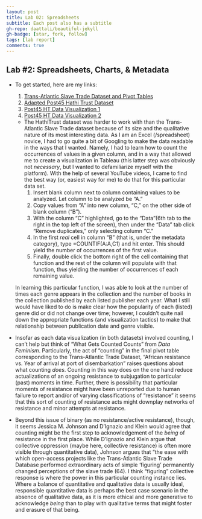 ```yaml
---
layout: post
title: Lab 02: Spreadsheets
subtitle: Each post also has a subtitle
gh-repo: daattali/beautiful-jekyll
gh-badge: [star, fork, follow]
tags: [lab report]
comments: true
---
```

## Lab #2: Spreadsheets, Charts, & Metadata

* To get started, here are my links:
	1. [Trans-Atlantic Slave Trade Dataset and Pivot Tables](https://docs.google.com/spreadsheets/d/1S7Qx0P612gnQgRt7em_t_sCeVKTv0OobmoQQ4yzo__k/edit?usp=sharing) 
	2. [Adapted Post45 Hathi Trust Dataset](https://docs.google.com/spreadsheets/d/1ZqSpvK2HPGVJ61b4N66-_MasC1Qru7lbYM0Rrk9RX-o/edit?usp=sharing)
	3. [Post45 HT Data Visualization 1](https://public.tableau.com/app/profile/micaela.donabella/viz/OccurencesofPublisherxDate/Sheet2?publish=yes)
	4. [Post45 HT Data Visualization 2](https://public.tableau.com/app/profile/micaela.donabella/viz/OccurencesofGenre/Sheet4?publish=yes)
  
  * The HathiTrust dataset was harder to work with than the Trans-Atlantic Slave Trade dataset because of its size and the qualitative nature of its most interesting data. As I am an Excel (/spreadsheet) novice, I had to go quite a bit of Googling to make the data readable in the ways that I wanted. Namely, I had to learn how to count the occurrences of values in a given column, and in a way that allowed me to create a visualization in Tableau (this latter step was obviously not *necessary*, but I wanted to defamiliarize myself with the platform). With the help of several YouTube videos, I came to find the best way (or, easiest way for me) to do that for this particular data set. 
	1. Insert blank column next to column containing values to be analyzed. Let column to be analyzed be “A.”
	2. Copy values from “A” into new column, “C,” on the other side of blank column (“B”).
	3. With the column “C” highlighted, go to the “Data”(6th tab to the right  in the top left of the screen), then under the “Data” tab click “Remove duplicates,” only selecting column “C.”
	4. In the first *real* cell in column “B” (that is, under the metadata category), type =COUNTIF(A:A,C1) and hit enter. This should yield the number of occurrences of the first value.  
	5. Finally, double click the bottom right of the cell containing that function and the rest of the column will populate with that function, thus yielding the number of occurrences of each remaining value. 
	
  In learning this particular function, I was able to look at the number of times each genre appears in the collection and the number of books in the collection published by each listed publisher each year. What I still would have liked to do is make clear how the popularity of each (listed) genre did or did not change over time; however, I couldn’t quite nail down the appropriate functions (and visualization tactics) to make that relationship between publication date and genre visible. 

* Insofar as each data visualization (in both datasets) involved counting, I can’t help but think of “What Gets Counted Counts” from *Data Feminism*. Particularly, the act of “counting” in the final pivot table corresponding to the Trans-Atlantic Trade Dataset, “African resistance vs. Year of arrival at port of disembarkation” raises questions about what counting *does*. Counting in this way does on the one hand reduce actualizations of an ongoing resistance to subjugation to particular (past) moments in time. Further, there is possibility that particular moments of resistance might have been unreported due to human failure to report and/or of varying classifications of “resistance” it seems that this sort of counting of resistance acts might downplay networks of resistance and minor attempts at resistance. 
* Beyond this issue of binary (as no resistance/active resistance), though, it seems Jessica M. Johnson and D’Ignazio and Klein would agree that counting might be the first step to acknowledgement of the *being* of resistance in the first place. While D’Ignazio and Klein argue that collective oppression (maybe here, collective resistance) is often more visible through quantitative data), Johnson argues that “the ease with which open-access projects like the Trans-Atlantic Slave Trade Database performed extraordinary acts of simple ‘figuring’ permanently changed perceptions of the slave trade (64). I think “figuring” collective response is where the power in this particular counting instance lies. Where a balance of quantitative and qualitative data is usually ideal, responsible quantitative data is perhaps the best case scenario in the absence of qualitative data, as it is more ethical and more generative to acknowledge *being* than to play with qualitative terms that might foster and erasure of that being. 
